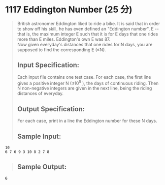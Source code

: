 # 1117 Eddington Number (25 分)  
> British astronomer Eddington liked to ride a bike. It is said that in order to show off his skill, he has even defined an "Eddington number", E -- that is, the maximum integer E such that it is for E days that one rides more than E miles. Eddington's own E was 87.  
> Now given everyday's distances that one rides for N days, you are supposed to find the corresponding E (≤N).  
> ## Input Specification:  
> Each input file contains one test case. For each case, the first line gives a positive integer N (≤10<sup>5</sup> ), the days of continuous riding. Then N non-negative integers are given in the next line, being the riding distances of everyday.  
> ## Output Specification:  
> For each case, print in a line the Eddington number for these N days.  
> ## Sample Input:
```
10
6 7 6 9 3 10 8 2 7 8
```
> ## Sample Output:
```
6
```
